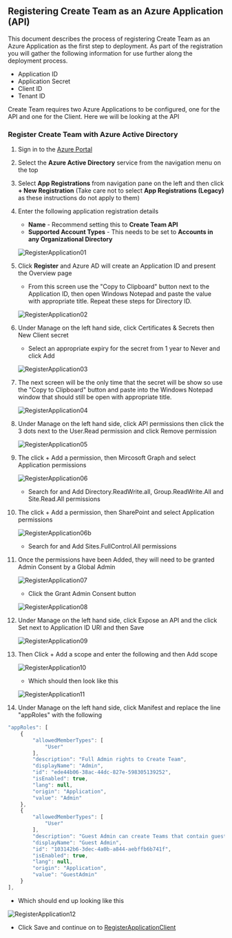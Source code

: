 ## Registering Create Team as an Azure Application (API)

This document describes the process of registering Create Team as an Azure Application as the first step to deployment. As part of the registration you will gather the following information for use further along the deployment process.
   * Application ID
   * Application Secret
   * Client ID
   * Tenant ID

Create Team requires two Azure Applications to be configured, one for the API and one for the Client. Here we will be looking at the API

### Register Create Team with Azure Active Directory

1. Sign in to the [Azure Portal](https://portal.azure.com)
1. Select the **Azure Active Directory** service from the navigation menu on the top
1. Select **App Registrations** from navigation pane on the left and then click **+ New Registration** (Take care not to select **App Registrations (Legacy)** as these instructions do not apply to them)
1. Enter the following application registration details
   * **Name** - Recommend setting this to **Create Team API**
   * **Supported Account Types** - This needs to be set to **Accounts in any Organizational Directory**

   ![RegisterApplication01](../images/customerHosted/registerapplication01.png)

1. Click **Register** and Azure AD will create an Application ID and present the Overview page
    * From this screen use the "Copy to Clipboard" button next to the Application ID, then open Windows Notepad and paste the value with appropriate title. Repeat these steps for Directory ID.


   ![RegisterApplication02](../images/customerHosted/registerapplication02.png)  

1. Under Manage on the left hand side, click Certificates & Secrets then New Client secret
   * Select an appropriate expiry for the secret from 1 year to Never and click Add

   ![RegisterApplication03](../images/customerHosted/registerapplication03.png)

1. The next screen will be the only time that the secret will be show so use the "Copy to Clipboard" button and paste into the Windows Notepad window that should still be open with appropriate title.

   ![RegisterApplication04](../images/customerHosted/registerapplication04.png)

1. Under Manage on the left hand side, click API permissions then click the 3 dots next to the User.Read permission and click Remove permission

   ![RegisterApplication05](../images/customerHosted/registerapplication05.png)

1. The click + Add a permission, then Mircosoft Graph and select Application permissions

   ![RegisterApplication06](../images/customerHosted/registerapplication06.png)

   * Search for and Add Directory.ReadWrite.all, Group.ReadWrite.All and Site.Read.All permissions

1. The click + Add a permission, then SharePoint and select Application permissions
   
   ![RegisterApplication06b](../images/customerHosted/registerapplication06b.png)

   * Search for and Add Sites.FullControl.All permissions

1. Once the permissions have been Added, they will need to be granted Admin Consent by a Global Admin

   ![RegisterApplication07](../images/customerHosted/registerapplication07b.png)

   * Click the Grant Admin Consent button 

   ![RegisterApplication08](../images/customerHosted/registerapplication08b.png)

1. Under Manage on the left hand side, click Expose an API and the click Set next to Application ID URI and then Save

   ![RegisterApplication09](../images/customerHosted/registerapplication09.png)

1. Then Click + Add a scope and enter the following and then Add scope

   ![RegisterApplication10](../images/customerHosted/registerapplication10.png)

   * Which should then look like this

   ![RegisterApplication11](../images/customerHosted/registerapplication11.png)

1. Under Manage on the left hand side, click Manifest and replace the line "appRoles" with the following

```javascript
"appRoles": [
    {
        "allowedMemberTypes": [
            "User"
        ],
        "description": "Full Admin rights to Create Team",
        "displayName": "Admin",
        "id": "ede44b06-38ac-44dc-827e-598305139252",
        "isEnabled": true,
        "lang": null,
        "origin": "Application",
        "value": "Admin"
    },
    {
        "allowedMemberTypes": [
            "User"
        ],
        "description": "Guest Admin can create Teams that contain guests.",
        "displayName": "Guest Admin",
        "id": "103142b6-3dec-4a0b-a844-aebffb6b741f",
        "isEnabled": true,
        "lang": null,
        "origin": "Application",
        "value": "GuestAdmin"
    }
],
```

   * Which should end up looking like this

   ![RegisterApplication12](../images/customerHosted/registerapplication12.png)

   * Click Save and continue on to [RegisterApplicationClient](RegisterApplicationClient.md)
